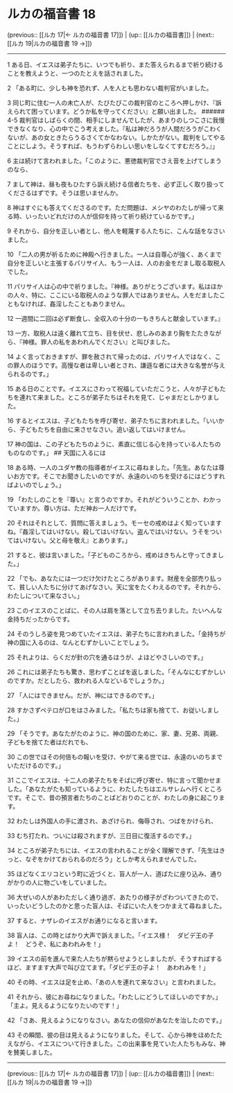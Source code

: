 # ルカの福音書 18

(previous:: [[ルカ 17|← ルカの福音書 17]]) | (up:: [[ルカの福音書]]) | (next:: [[ルカ 19|ルカの福音書 19 →]])

***


1 ある日、イエスは弟子たちに、いつでも祈り、また答えられるまで祈り続けることを教えようと、一つのたとえを話されました。 

2 「ある町に、少しも神を恐れず、人を人とも思わない裁判官がいました。 

3 同じ町に住む一人の未亡人が、たびたびこの裁判官のところへ押しかけ、『訴えられて困っています。どうか私を守ってください』と願い出ました。 ###### 4-5 裁判官はしばらくの間、相手にしませんでしたが、あまりのしつこさに我慢できなくなり、心の中でこう考えました。『私は神だろうが人間だろうがこわくないが、あの女ときたらうるさくてかなわない。しかたがない。裁判をしてやることにしよう。そうすれば、もうわずらわしい思いをしなくてすむだろう。』」 

6 主は続けて言われました。「このように、悪徳裁判官でさえ音を上げてしまうのなら、 

7 まして神は、昼も夜もひたすら訴え続ける信者たちを、必ず正しく取り扱ってくださるはずです。そうは思いませんか。 

8 神はすぐにも答えてくださるのです。ただ問題は、メシヤのわたしが帰って来る時、いったいどれだけの人が信仰を持って祈り続けているかです。」 

9 それから、自分を正しい者とし、他人を軽蔑する人たちに、こんな話をなさいました。 

10 「二人の男が祈るために神殿へ行きました。一人は自尊心が強く、あくまで自分を正しいと主張するパリサイ人、もう一人は、人のお金をだまし取る取税人でした。 

11 パリサイ人は心の中で祈りました。『神様。ありがとうございます。私はほかの人々、特に、ここにいる取税人のような罪人ではありません。人をだましたこともなければ、姦淫したこともありません。 

12 一週間に二回は必ず断食し、全収入の十分の一もきちんと献金しています。』 

13 一方、取税人は遠く離れて立ち、目を伏せ、悲しみのあまり胸をたたきながら、『神様。罪人の私をあわれんでください』と叫びました。 

14 よく言っておきますが、罪を赦されて帰ったのは、パリサイ人ではなく、この罪人のほうです。高慢な者は卑しい者とされ、謙遜な者には大きな名誉が与えられるのです。」 

15 ある日のことです。イエスにさわって祝福していただこうと、人々が子どもたちを連れて来ました。ところが弟子たちはそれを見て、じゃまだとしかりました。 

16 するとイエスは、子どもたちを呼び寄せ、弟子たちに言われました。「いいから、子どもたちを自由に来させなさい。追い返してはいけません。 

17 神の国は、この子どもたちのように、素直に信じる心を持っている人たちのものなのです。」 ## 天国に入るには 

18 ある時、一人のユダヤ教の指導者がイエスに尋ねました。「先生。あなたは尊いお方です。そこでお聞きしたいのですが、永遠のいのちを受けるにはどうすればよいのでしょう。」 

19 「わたしのことを『尊い』と言うのですか。それがどういうことか、わかっていますか。尊い方は、ただ神お一人だけです。 

20 それはそれとして、質問に答えましょう。モーセの戒めはよく知っていますね。『姦淫してはいけない。殺してはいけない。盗んではいけない。うそをついてはいけない。父と母を敬え』とあります。」 

21 すると、彼は言いました。「子どものころから、戒めはきちんと守ってきました。」 

22 「でも、あなたには一つだけ欠けたところがあります。財産を全部売り払って、貧しい人たちに分けてあげなさい。天に宝をたくわえるのです。それから、わたしについて来なさい。」 

23 このイエスのことばに、その人は肩を落として立ち去りました。たいへんな金持ちだったからです。 

24 そのうしろ姿を見つめていたイエスは、弟子たちに言われました。「金持ちが神の国に入るのは、なんとむずかしいことでしょう。 

25 それよりは、らくだが針の穴を通るほうが、よほどやさしいのです。」 

26 これには弟子たちも驚き、思わずことばを返しました。「そんなにむずかしいのですか。だとしたら、救われる人などいるでしょうか。」 

27 「人にはできません。だが、神にはできるのです。」 

28 すかさずペテロが口をはさみました。「私たちは家も捨てて、お従いしました。」 

29 「そうです。あなたがたのように、神の国のために、家、妻、兄弟、両親、子どもを捨てた者はだれでも、 

30 この世ではその何倍もの報いを受け、やがて来る世では、永遠のいのちまでいただけるのです。」 

31 ここでイエスは、十二人の弟子たちをそばに呼び寄せ、特に言って聞かせました。「あなたがたも知っているように、わたしたちはエルサレムへ行くところです。そこで、昔の預言者たちのことばどおりのことが、わたしの身に起こります。 

32 わたしは外国人の手に渡され、あざけられ、侮辱され、つばをかけられ、 

33 むち打たれ、ついには殺されますが、三日目に復活するのです。」 

34 ところが弟子たちには、イエスの言われることが全く理解できず、「先生はきっと、なぞをかけておられるのだろう」としか考えられませんでした。 

35 ほどなくエリコという町に近づくと、盲人が一人、道ばたに座り込み、通りがかりの人に物ごいをしていました。 

36 大ぜいの人があわただしく通り過ぎ、あたりの様子がざわついてきたので、いったいどうしたのかと思った盲人は、そばにいた人をつかまえて尋ねました。 

37 すると、ナザレのイエスがお通りになると言います。 

38 盲人は、この時とばかり大声で訴えました。「イエス様！　ダビデ王の子よ！　どうぞ、私にあわれみを！」 

39 イエスの前を進んで来た人たちが黙らせようとしましたが、そうすればするほど、ますます大声で叫び立てます。「ダビデ王の子よ！　あわれみを！」 

40 その時、イエスは足を止め、「あの人を連れて来なさい」と言われました。 

41 それから、彼にお尋ねになりました。「わたしにどうしてほしいのですか。」「主よ。見えるようになりたいのです！」 

42 「さあ、見えるようになりなさい。あなたの信仰があなたを治したのです。」 

43 その瞬間、彼の目は見えるようになりました。そして、心から神をほめたたえながら、イエスについて行きました。この出来事を見ていた人たちもみな、神を賛美しました。

***

(previous:: [[ルカ 17|← ルカの福音書 17]]) | (up:: [[ルカの福音書]]) | (next:: [[ルカ 19|ルカの福音書 19 →]])
